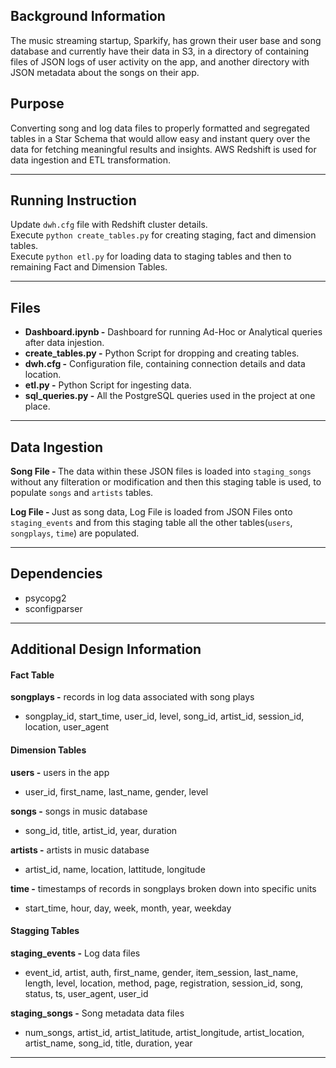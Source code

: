## Background Information
The music streaming startup, Sparkify, has grown their user base and song database and currently have their data in S3, in a directory of containing files of JSON logs of user activity on the app, and another directory with JSON metadata about the songs on their app. 

## Purpose 
Converting song and log data files to properly formatted and segregated tables in a Star Schema that would allow easy and instant query over the data for fetching meaningful results and insights. AWS Redshift is used for data ingestion and ETL transformation.
***

## Running Instruction
Update `dwh.cfg` file with Redshift cluster details.  
Execute `python create_tables.py` for creating staging, fact and dimension tables.  
Execute `python etl.py` for loading data to staging tables and then to remaining Fact and Dimension Tables.
***

## Files
<ul>
    <li><b>Dashboard.ipynb -</b> Dashboard for running Ad-Hoc or Analytical queries after data injestion.</li>
    <li><b>create_tables.py -</b> Python Script for dropping and creating tables.</li>
    <li><b>dwh.cfg -</b> Configuration file, containing connection details and data location.</li>
    <li><b>etl.py -</b> Python Script for ingesting data.</li>
    <li><b>sql_queries.py -</b> All the PostgreSQL queries used in the project at one place.</li>
</ul>

***

## Data Ingestion
<b>Song File - </b> The data within these JSON files is loaded into `staging_songs` without any filteration or modification and then this staging table is used, to populate `songs` and `artists` tables.

<b>Log File - </b> Just as song data, Log File is loaded from JSON Files onto `staging_events` and from this staging table all the other tables(`users`, `songplays`, `time`) are populated. 

***

## Dependencies
* psycopg2
* sconfigparser

***

## Additional Design Information

#### Fact Table
<b>songplays -</b> records in log data associated with song plays
+ songplay_id, start_time, user_id, level, song_id, artist_id, session_id, location, user_agent
    
        
#### Dimension Tables
<b>users -</b> users in the app
+ user_id, first_name, last_name, gender, level

<b>songs -</b> songs in music database
+ song_id, title, artist_id, year, duration

<b>artists -</b> artists in music database
+ artist_id, name, location, lattitude, longitude

<b>time -</b> timestamps of records in songplays broken down into specific units
+ start_time, hour, day, week, month, year, weekday


#### Stagging Tables

<b>staging_events -</b> Log data files
+ event_id, artist, auth, first_name, gender, item_session, last_name, length, level, location, method, page, registration, session_id, song, status, ts, user_agent, user_id

<b>staging_songs -</b> Song metadata data files 
+ num_songs, artist_id, artist_latitude, artist_longitude, artist_location, artist_name, song_id, title, duration, year

***
